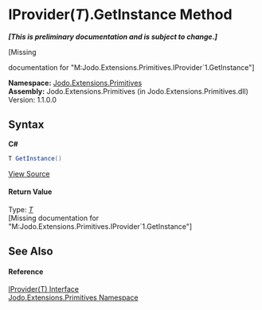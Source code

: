 # IProvider(*T*).GetInstance Method 
 _**\[This is preliminary documentation and is subject to change.\]**_

\[Missing <summary> documentation for "M:Jodo.Extensions.Primitives.IProvider`1.GetInstance"\]

**Namespace:**&nbsp;<a href="N_Jodo_Extensions_Primitives">Jodo.Extensions.Primitives</a><br />**Assembly:**&nbsp;Jodo.Extensions.Primitives (in Jodo.Extensions.Primitives.dll) Version: 1.1.0.0

## Syntax

**C#**<br />
``` C#
T GetInstance()
```

<a href="https://github.com/JosephJShort/Jodo.Extensions/blob/main/src/Jodo.Extensions.Primitives/IProvider.cs" rel="noopener noreferrer" title="View the source code">View Source</a><br />

#### Return Value
Type: <a href="T_Jodo_Extensions_Primitives_IProvider_1">*T*</a><br />\[Missing <returns> documentation for "M:Jodo.Extensions.Primitives.IProvider`1.GetInstance"\]

## See Also


#### Reference
<a href="T_Jodo_Extensions_Primitives_IProvider_1">IProvider(T) Interface</a><br /><a href="N_Jodo_Extensions_Primitives">Jodo.Extensions.Primitives Namespace</a><br />